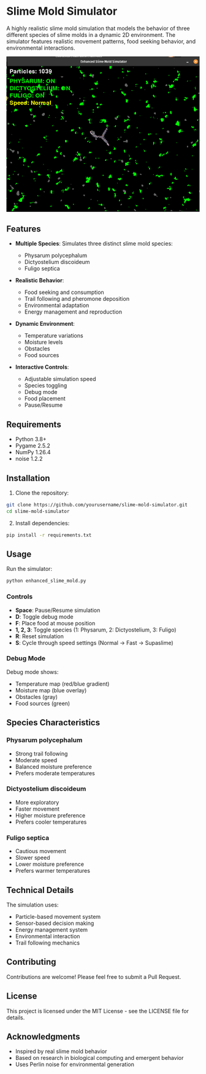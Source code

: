 # Slime Mold Simulator

A highly realistic slime mold simulation that models the behavior of three different species of slime molds in a dynamic 2D environment. The simulator features realistic movement patterns, food seeking behavior, and environmental interactions.

![Slime Mold Simulator Screenshot](screenshot.png)

## Features

- **Multiple Species**: Simulates three distinct slime mold species:
  - Physarum polycephalum
  - Dictyostelium discoideum
  - Fuligo septica

- **Realistic Behavior**:
  - Food seeking and consumption
  - Trail following and pheromone deposition
  - Environmental adaptation
  - Energy management and reproduction

- **Dynamic Environment**:
  - Temperature variations
  - Moisture levels
  - Obstacles
  - Food sources

- **Interactive Controls**:
  - Adjustable simulation speed
  - Species toggling
  - Debug mode
  - Food placement
  - Pause/Resume

## Requirements

- Python 3.8+
- Pygame 2.5.2
- NumPy 1.26.4
- noise 1.2.2

## Installation

1. Clone the repository:
```bash
git clone https://github.com/yourusername/slime-mold-simulator.git
cd slime-mold-simulator
```

2. Install dependencies:
```bash
pip install -r requirements.txt
```

## Usage

Run the simulator:
```bash
python enhanced_slime_mold.py
```

### Controls

- **Space**: Pause/Resume simulation
- **D**: Toggle debug mode
- **F**: Place food at mouse position
- **1, 2, 3**: Toggle species (1: Physarum, 2: Dictyostelium, 3: Fuligo)
- **R**: Reset simulation
- **S**: Cycle through speed settings (Normal → Fast → Supaslime)

### Debug Mode

Debug mode shows:
- Temperature map (red/blue gradient)
- Moisture map (blue overlay)
- Obstacles (gray)
- Food sources (green)

## Species Characteristics

### Physarum polycephalum
- Strong trail following
- Moderate speed
- Balanced moisture preference
- Prefers moderate temperatures

### Dictyostelium discoideum
- More exploratory
- Faster movement
- Higher moisture preference
- Prefers cooler temperatures

### Fuligo septica
- Cautious movement
- Slower speed
- Lower moisture preference
- Prefers warmer temperatures

## Technical Details

The simulation uses:
- Particle-based movement system
- Sensor-based decision making
- Energy management system
- Environmental interaction
- Trail following mechanics

## Contributing

Contributions are welcome! Please feel free to submit a Pull Request.

## License

This project is licensed under the MIT License - see the LICENSE file for details.

## Acknowledgments

- Inspired by real slime mold behavior
- Based on research in biological computing and emergent behavior
- Uses Perlin noise for environmental generation 